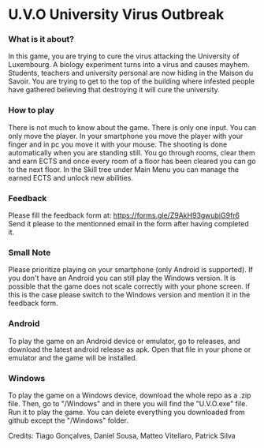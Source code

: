 # U.V.O University Virus Outbreak

### What is it about?
In this game, you are trying to cure the virus attacking the University of Luxembourg. 
A biology experiment turns into a virus and causes mayhem.
Students, teachers and university personal are now hiding in the Maison du Savoir.
You are trying to get to the top of the building where infested people have gathered believing that destroying it will cure the university.

### How to play
There is not much to know about the game. There is only one input. You can only move the player. 
In your smartphone you move the player with your finger and in pc you move it with your mouse.
The shooting is done automatically when you are standing still.
You go through rooms, clear them and earn ECTS and once every room of a floor has been cleared you can go to the next floor.
In the Skill tree under Main Menu you can manage the earned ECTS and unlock new abilities.

### Feedback
Please fill the feedback form at: https://forms.gle/Z9AkH93gwubiG9fr6
Send it please to the mentionned email in the form after having completed it.

### Small Note
Please prioritize playing on your smartphone (only Android is supported). If you don't have an Android you can still play the Windows version.
It is possible that the game does not scale correctly with your phone screen. If this is the case please switch to the Windows version and mention it in
the feedback form.

### Android
To play the game on an Android device or emulator, go to releases, and download the latest android release as apk. 
Open that file in your phone or emulator and the game will be installed.

### Windows
To play the game on a Windows device, download the whole repo as a .zip file. 
Then, go to "/Windows" and in there you will find the "U.V.O.exe" file. Run it to play the game.
You can delete everything you downloaded from github except the "/Windows" folder.

Credits:
Tiago Gonçalves, Daniel Sousa, Matteo Vitellaro, Patrick Silva
